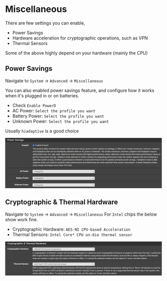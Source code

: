 # Miscellaneous

There are few settings you can enable,
- Power Savings
- Hardware acceleration for cryptographic operations, such as VPN
- Thermal Sensors

Some of the above highly depend on your hardware (mainly the CPU)

## Power Savings
Navigate to  `System` -> `Advanced` -> `Miscellaneous`

You can also enabled power savings feature, and configure how it works when it's plugged in or on batteries.

- Check `Enable PowerD`
- AC Power: `Select the profile you want`
- Battery Power: `Select the profile you want`
- Unknown Power: `Select the profile you want`

Usually `hiadaptive` is a good choice

![misc-power-savings](img/misc-power-savings.png)

## Cryptographic & Thermal Hardware

Navigate to  `System` -> `Advanced` -> `Miscellaneous`
For `Intel` chips the below show work fine.

- Cryptographic Hardware: `AES-NI CPU-based Acceleration`
- Thermal Sensors: `Intel Core* CPU on-die thermal sensor`

![misc-crypto-thermal](img/misc-crypto-thermal.png)
